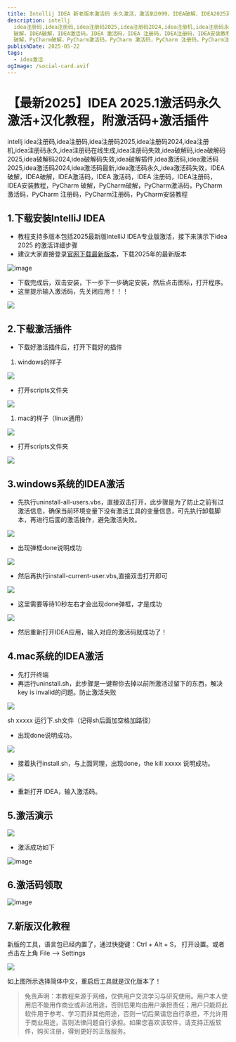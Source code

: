 ```yaml
---
title: Intellij IDEA 新老版本激活码 永久激活，激活到2099，IDEA破解，IDEA2025激活
description: intellj
  idea注册码,idea注册码,idea注册码2025,idea注册码2024,idea注册机,idea注册码永久,idea注册码在线生成,idea注册码失效,idea破解码,idea破解码2025,idea破解码2024,idea破解码失效,idea破解插件,idea激活码,idea激活码2025,idea激活码2024,idea激活码最新,idea激活码永久,idea激活码失效，IDEA
  破解，IDEA破解，IDEA激活码，IDEA 激活码，IDEA 注册码，IDEA注册码，IDEA安装教程，PyCharm
  破解，PyCharm破解，PyCharm激活码，PyCharm 激活码，PyCharm 注册码，PyCharm注册码，PyCharm安装教程
publishDate: 2025-05-22
tags:
  - idea激活
ogImage: /social-card.avif
---
```

# 【最新2025】IDEA 2025.1激活码永久激活+汉化教程，附激活码+激活插件

intellj idea注册码,idea注册码,idea注册码2025,idea注册码2024,idea注册机,idea注册码永久,idea注册码在线生成,idea注册码失效,idea破解码,idea破解码2025,idea破解码2024,idea破解码失效,idea破解插件,idea激活码,idea激活码2025,idea激活码2024,idea激活码最新,idea激活码永久,idea激活码失效，IDEA 破解，IDEA破解，IDEA激活码，IDEA 激活码，IDEA 注册码，IDEA注册码，IDEA安装教程，PyCharm 破解，PyCharm破解，PyCharm激活码，PyCharm 激活码，PyCharm 注册码，PyCharm注册码，PyCharm安装教程

## 1.下载安装IntelliJ IDEA

* 教程支持多版本包括2025最新版IntelliJ IDEA专业版激活，接下来演示下idea 2025 的激活详细步骤
* 建议大家直接登录[官网下载最新版本](https://www.jetbrains.com.cn/idea/download)，下载2025年的最新版本

![image](/assets/images/idea0.png "最新版本和时间")

* 下载完成后，双击安装，下一步下一步确定安装，然后点击图标，打开程序。
* 这里提示输入激活码，先关闭应用！！！

![](/assets/images/idea1.png)

## 2.下载激活插件

* 下载好激活插件后，打开下载好的插件

1. windows的样子

![](/assets/images/idea2.png)

* 打开scripts文件夹

![](/assets/images/idea3.png)

1. mac的样子（linux通用）

![](/assets/images/ieda4.jpg)

* 打开scripts文件夹

![](/assets/images/ieda5.jpg)

## 3.windows系统的IDEA激活

* 先执行uninstall-all-users.vbs，直接双击打开，此步骤是为了防止之前有过激活信息，确保当前环境变量下没有激活工具的变量信息，可先执行卸载脚本，再进行后面的激活操作，避免激活失败。

![](/assets/images/idea6.jpg)

* 出现弹框done说明成功

![](/assets/images/idea7.jpg)

* 然后再执行install-current-user.vbs,直接双击打开即可

![](/assets/images/idea8.jpg)

* 这里需要等待10秒左右才会出现done弹框，才是成功

![](/assets/images/idea9.jpg)

* 然后重新打开IDEA应用，输入对应的激活码就成功了！

## 4.mac系统的IDEA激活

* 先打开终端
* 再运行uninstall.sh，此步骤是一键帮你去掉以前所激活过留下的东西，解决key is invalid的问题。防止激活失败

![](/assets/images/idea11.jpg)

sh xxxxx 运行下.sh文件（记得sh后面加空格加路径）

* 出现done说明成功。

![](/assets/images/idea12.jpg)

* 接着执行install.sh，与上面同理，出现done，the kill xxxxx 说明成功。

![](/assets/images/idea13.jpg)

* 重新打开 IDEA，输入激活码。

## 5.激活演示

![](/assets/images/idea14.png)

* 激活成功如下

![image](/assets/images/idea15.png)

## 6.激活码领取

![image](/assets/images/7zwp03g.png "领取激活码")

## 7.新版汉化教程

新版的工具，语言包已经内置了，通过快捷键：Ctrl + Alt + S， 打开设置。或者点击左上角 File —> Settings

![](/assets/images/idea16.png)

如上图所示选择简体中文，重启后工具就是汉化版本了！

> 免责声明：本教程来源于网络，仅供用户交流学习与研究使用。用户本人使用后不能用作商业或非法用途，否则后果均由用户承担责任；用户只能将此软件用于参考、学习而非其他用途，否则一切后果请您自行承担，不允许用于商业用途，否则法律问题自行承担。如果您喜欢该软件，请支持正版软件，购买注册，得到更好的正版服务。
